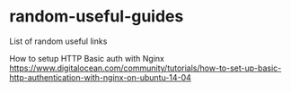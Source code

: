 # random-useful-guides
List of random useful links

How to setup HTTP Basic auth with Nginx
https://www.digitalocean.com/community/tutorials/how-to-set-up-basic-http-authentication-with-nginx-on-ubuntu-14-04

